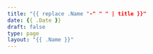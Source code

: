 ```yaml
---
title: "{{ replace .Name "-" " " | title }}"
date: {{ .Date }}
draft: false
type: page
layout: "{{ .Name }}"
---
```


